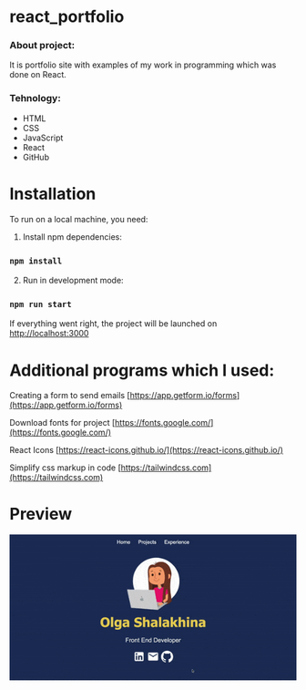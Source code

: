 # react_portfolio

### About project:

It is portfolio site with examples of my work in programming which was done on React.

### Tehnology: 

* HTML
* CSS
* JavaScript
* React
* GitHub

# Installation
To run on a local machine, you need:

1. Install npm dependencies:
### `npm install`
2. Run in development mode:
### `npm run start`

If everything went right, the project will be launched on [http://localhost:3000](http://localhost:3000)

# Additional programs which I used:

Creating a form to send emails [https://app.getform.io/forms](https://app.getform.io/forms)

Download fonts for project [https://fonts.google.com/](https://fonts.google.com/)

React Icons [https://react-icons.github.io/](https://react-icons.github.io/)

Simplify css markup in code [https://tailwindcss.com](https://tailwindcss.com)

# Preview

![](./public/preview.gif)
